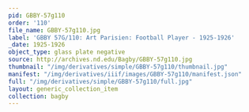 ```yaml
---
pid: GBBY-57g110
order: '110'
file_name: GBBY-57g110.jpg
label: 'GBBY 57G/110: Art Parisien: Football Player - 1925-1926'
_date: 1925-1926
object_type: glass plate negative
source: http://archives.nd.edu/Bagby/GBBY-57g110.jpg
thumbnail: "/img/derivatives/simple/GBBY-57g110/thumbnail.jpg"
manifest: "/img/derivatives/iiif/images/GBBY-57g110/manifest.json"
full: "/img/derivatives/simple/GBBY-57g110/full.jpg"
layout: generic_collection_item
collection: bagby
---
```

